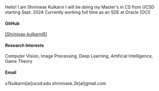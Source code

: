 Hello! I am Shriniwas Kulkarni
I will be doing my Master's in CS from UCSD starting Sept. 2024
Currently working full time as an SDE at Oracle (OCI)

#### GitHub
[[Shrinivas-kulkarni9]](https://github.com/Shrinivas-kulkarni9)

#### Research Interests
Computer Vision, Image Processing, Deep Learning, Artificial Intelligence, Game Theory

#### Email
s7kulkarni[at]ucsd.edu
shrinivask.2k[at]gmail.com
